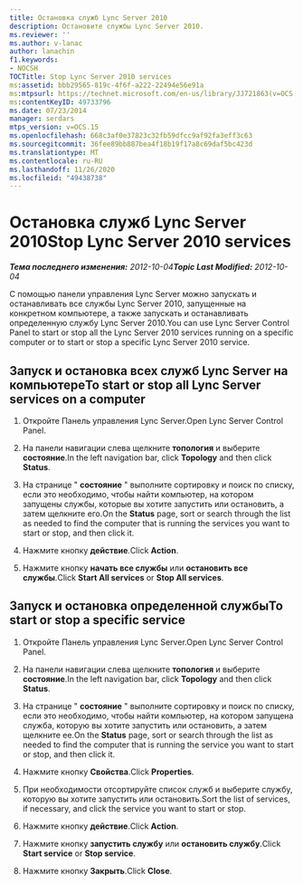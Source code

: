 ```yaml
---
title: Остановка служб Lync Server 2010
description: Остановите службы Lync Server 2010.
ms.reviewer: ''
ms.author: v-lanac
author: lanachin
f1.keywords:
- NOCSH
TOCTitle: Stop Lync Server 2010 services
ms:assetid: bbb29565-819c-4f6f-a222-22494e56e91a
ms:mtpsurl: https://technet.microsoft.com/en-us/library/JJ721863(v=OCS.15)
ms:contentKeyID: 49733796
ms.date: 07/23/2014
manager: serdars
mtps_version: v=OCS.15
ms.openlocfilehash: 668c3af0e37823c32fb59dfcc9af92fa3eff3c63
ms.sourcegitcommit: 36fee89bb887bea4f18b19f17a8c69daf5bc423d
ms.translationtype: MT
ms.contentlocale: ru-RU
ms.lasthandoff: 11/26/2020
ms.locfileid: "49438738"
---
```

# <a name="stop-lync-server-2010-services"></a><span data-ttu-id="6fd40-103">Остановка служб Lync Server 2010</span><span class="sxs-lookup"><span data-stu-id="6fd40-103">Stop Lync Server 2010 services</span></span>

<div data-xmlns="http://www.w3.org/1999/xhtml">

<div class="topic" data-xmlns="http://www.w3.org/1999/xhtml" data-msxsl="urn:schemas-microsoft-com:xslt" data-cs="https://msdn.microsoft.com/">

<div data-asp="https://msdn2.microsoft.com/asp">



</div>

<div id="mainSection">

<div id="mainBody"><span data-ttu-id="6fd40-104">

<span> </span></span><span class="sxs-lookup"><span data-stu-id="6fd40-104">

<span> </span></span></span>

<span data-ttu-id="6fd40-105">_**Тема последнего изменения:** 2012-10-04_</span><span class="sxs-lookup"><span data-stu-id="6fd40-105">_**Topic Last Modified:** 2012-10-04_</span></span>

<span data-ttu-id="6fd40-106">С помощью панели управления Lync Server можно запускать и останавливать все службы Lync Server 2010, запущенные на конкретном компьютере, а также запускать и останавливать определенную службу Lync Server 2010.</span><span class="sxs-lookup"><span data-stu-id="6fd40-106">You can use Lync Server Control Panel to start or stop all the Lync Server 2010 services running on a specific computer or to start or stop a specific Lync Server 2010 service.</span></span>

<div>

## <a name="to-start-or-stop-all-lync-server-services-on-a-computer"></a><span data-ttu-id="6fd40-107">Запуск и остановка всех служб Lync Server на компьютере</span><span class="sxs-lookup"><span data-stu-id="6fd40-107">To start or stop all Lync Server services on a computer</span></span>

1.  <span data-ttu-id="6fd40-108">Откройте Панель управления Lync Server.</span><span class="sxs-lookup"><span data-stu-id="6fd40-108">Open Lync Server Control Panel.</span></span>

2.  <span data-ttu-id="6fd40-109">На панели навигации слева щелкните **топология** и выберите **состояние**.</span><span class="sxs-lookup"><span data-stu-id="6fd40-109">In the left navigation bar, click **Topology** and then click **Status**.</span></span>

3.  <span data-ttu-id="6fd40-110">На странице " **состояние** " выполните сортировку и поиск по списку, если это необходимо, чтобы найти компьютер, на котором запущены службы, которые вы хотите запустить или остановить, а затем щелкните его.</span><span class="sxs-lookup"><span data-stu-id="6fd40-110">On the **Status** page, sort or search through the list as needed to find the computer that is running the services you want to start or stop, and then click it.</span></span>

4.  <span data-ttu-id="6fd40-111">Нажмите кнопку **действие**.</span><span class="sxs-lookup"><span data-stu-id="6fd40-111">Click **Action**.</span></span>

5.  <span data-ttu-id="6fd40-112">Нажмите кнопку **начать все службы** или **остановить все службы**.</span><span class="sxs-lookup"><span data-stu-id="6fd40-112">Click **Start All services** or **Stop All services**.</span></span>

</div>

<div>

## <a name="to-start-or-stop-a-specific-service"></a><span data-ttu-id="6fd40-113">Запуск и остановка определенной службы</span><span class="sxs-lookup"><span data-stu-id="6fd40-113">To start or stop a specific service</span></span>

1.  <span data-ttu-id="6fd40-114">Откройте Панель управления Lync Server.</span><span class="sxs-lookup"><span data-stu-id="6fd40-114">Open Lync Server Control Panel.</span></span>

2.  <span data-ttu-id="6fd40-115">На панели навигации слева щелкните **топология** и выберите **состояние**.</span><span class="sxs-lookup"><span data-stu-id="6fd40-115">In the left navigation bar, click **Topology** and then click **Status**.</span></span>

3.  <span data-ttu-id="6fd40-116">На странице " **состояние** " выполните сортировку и поиск по списку, если это необходимо, чтобы найти компьютер, на котором запущена служба, которую вы хотите запустить или остановить, а затем щелкните ее.</span><span class="sxs-lookup"><span data-stu-id="6fd40-116">On the **Status** page, sort or search through the list as needed to find the computer that is running the service you want to start or stop, and then click it.</span></span>

4.  <span data-ttu-id="6fd40-117">Нажмите кнопку **Свойства**.</span><span class="sxs-lookup"><span data-stu-id="6fd40-117">Click **Properties**.</span></span>

5.  <span data-ttu-id="6fd40-118">При необходимости отсортируйте список служб и выберите службу, которую вы хотите запустить или остановить.</span><span class="sxs-lookup"><span data-stu-id="6fd40-118">Sort the list of services, if necessary, and click the service you want to start or stop.</span></span>

6.  <span data-ttu-id="6fd40-119">Нажмите кнопку **действие**.</span><span class="sxs-lookup"><span data-stu-id="6fd40-119">Click **Action**.</span></span>

7.  <span data-ttu-id="6fd40-120">Нажмите кнопку **запустить службу** или **остановить службу**.</span><span class="sxs-lookup"><span data-stu-id="6fd40-120">Click **Start service** or **Stop service**.</span></span>

8.  <span data-ttu-id="6fd40-121">Нажмите кнопку **Закрыть**.</span><span class="sxs-lookup"><span data-stu-id="6fd40-121">Click **Close**.</span></span>

<span data-ttu-id="6fd40-122"></div>

</div>

<span> </span>

</div>

</div>

</span><span class="sxs-lookup"><span data-stu-id="6fd40-122"></div>

</div>

<span> </span>

</div>

</div>

</span></span></div>

